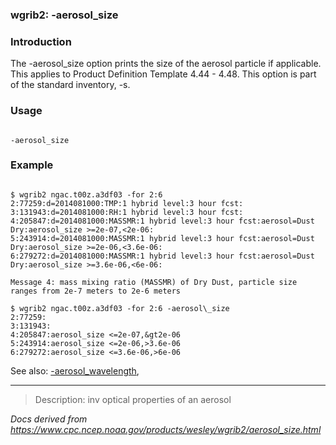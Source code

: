 
### wgrib2: -aerosol\_size



### Introduction



The -aerosol\_size option prints the
size of the aerosol particle if applicable. This applies
to Product Definition Template 4.44 - 4.48. This option is
part of the standard inventory, -s.

### Usage




```

-aerosol_size

```

### Example



```

$ wgrib2 ngac.t00z.a3df03 -for 2:6
2:77259:d=2014081000:TMP:1 hybrid level:3 hour fcst:
3:131943:d=2014081000:RH:1 hybrid level:3 hour fcst:
4:205847:d=2014081000:MASSMR:1 hybrid level:3 hour fcst:aerosol=Dust Dry:aerosol_size >=2e-07,<2e-06:
5:243914:d=2014081000:MASSMR:1 hybrid level:3 hour fcst:aerosol=Dust Dry:aerosol_size >=2e-06,<3.6e-06:
6:279272:d=2014081000:MASSMR:1 hybrid level:3 hour fcst:aerosol=Dust Dry:aerosol_size >=3.6e-06,<6e-06:

Message 4: mass mixing ratio (MASSMR) of Dry Dust, particle size ranges from 2e-7 meters to 2e-6 meters

$ wgrib2 ngac.t00z.a3df03 -for 2:6 -aerosol\_size
2:77259:
3:131943:
4:205847:aerosol_size <=2e-07,&gt2e-06
5:243914:aerosol_size <=2e-06,>3.6e-06
6:279272:aerosol_size <=3.6e-06,>6e-06

```


See also: 
[-aerosol\_wavelength](aerosol_wavelength.html),






----

>Description: inv          optical properties of an aerosol

_Docs derived from <https://www.cpc.ncep.noaa.gov/products/wesley/wgrib2/aerosol_size.html>_